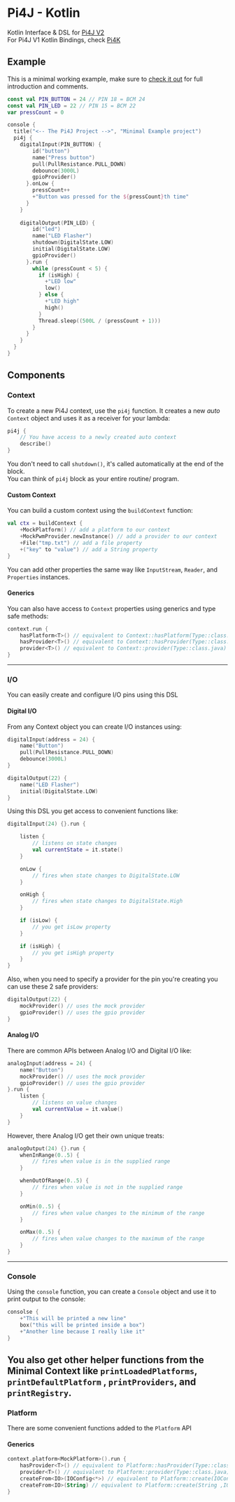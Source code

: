 # Pi4J - Kotlin

Kotlin Interface & DSL for [Pi4J V2](https://github.com/Pi4J/pi4j-v2)  
For Pi4J V1 Kotlin Bindings, check [Pi4K](https://github.com/mhashim6/Pi4K)

## Example

This is a minimal working example, make sure
to [check it out](https://github.com/Pi4J/pi4j-kotlin/blob/master/example/src/main/kotlin/MinimalExample.kt) for full
introduction and comments.

``` kotlin
const val PIN_BUTTON = 24 // PIN 18 = BCM 24
const val PIN_LED = 22 // PIN 15 = BCM 22
var pressCount = 0

console {
  title("<-- The Pi4J Project -->", "Minimal Example project")
  pi4j {
    digitalInput(PIN_BUTTON) {
        id("button")
        name("Press button")
        pull(PullResistance.PULL_DOWN)
        debounce(3000L)
        gpioProvider()
      }.onLow {
        pressCount++
        +"Button was pressed for the ${pressCount}th time"
      }
    }
    
    digitalOutput(PIN_LED) {
        id("led")
        name("LED Flasher")
        shutdown(DigitalState.LOW)
        initial(DigitalState.LOW)
        gpioProvider()
      }.run {
        while (pressCount < 5) {
          if (isHigh) {
            +"LED low"
            low()
          } else {
            +"LED high"
            high()
          }
          Thread.sleep((500L / (pressCount + 1)))
        }
      }
    }
  }
}
```

## Components

### Context

To create a new Pi4J context, use the `pi4j` function. It creates a new _auto_ `Context` object and uses it as a
receiver
for your lambda:

```kotlin
pi4j {
    // You have access to a newly created auto context 
    describe()
}
```

You don't need to call `shutdown()`, it's called automatically at the end of the block.  
You can think of `pi4j` block as your entire routine/ program.

#### Custom Context

You can build a custom context using the `buildContext` function:

```kotlin
val ctx = buildContext {
    +MockPlatform() // add a platform to our context
    +MockPwmProvider.newInstance() // add a provider to our context
    +File("tmp.txt") // add a file property
    +("key" to "value") // add a String property
} 
```

You can add other properties the same way like `InputStream`, `Reader`, and `Properties` instances.

#### Generics

You can also have access to `Context` properties using generics and type safe methods:

```kotlin
context.run {
    hasPlatform<T>() // equivalent to Context::hasPlatform(Type::class.java)
    hasProvider<T>() // equivalent to Context::hasProvider(Type::class.java)
    provider<T>() // equivalent to Context::provider(Type::class.java)
}
```

---

### I/O

You can easily create and configure I/O pins using this DSL

#### Digital I/O

From any Context object you can create I/O instances using:

```kotlin
digitalInput(address = 24) {
    name("Button")
    pull(PullResistance.PULL_DOWN)
    debounce(3000L)
}

digitalOutput(22) {
    name("LED Flasher")
    initial(DigitalState.LOW)
}
```

Using this DSL you get access to convenient functions like:

```kotlin
digitalInput(24) {}.run {

    listen {
        // listens on state changes
        val currentState = it.state()
    }

    onLow {
        // fires when state changes to DigitalState.LOW
    }

    onHigh {
        // fires when state changes to DigitalState.High
    }

    if (isLow) {
        // you get isLow property 
    }

    if (isHigh) {
        // you get isHigh property 
    }
}
```

Also, when you need to specify a provider for the pin you're creating you can use these 2 safe providers:

```kotlin
digitalOutput(22) {
    mockProvider() // uses the mock provider
    gpioProvider() // uses the gpio provider
}
```

#### Analog I/O

There are common APIs between Analog I/O and Digital I/O like:

```kotlin
analogInput(address = 24) {
    name("Button")
    mockProvider() // uses the mock provider
    gpioProvider() // uses the gpio provider
}.run {
    listen {
        // listens on value changes
        val currentValue = it.value()
    }
}
```

However, there Analog I/O get their own unique treats:

```kotlin
analogOutput(24) {}.run {
    whenInRange(0..5) {
        // fires when value is in the supplied range
    }

    whenOutOfRange(0..5) {
        // fires when value is not in the supplied range
    }

    onMin(0..5) {
        // fires when value changes to the minimum of the range
    }

    onMax(0..5) {
        // fires when value changes to the maximum of the range
    }
}
```

---

### Console

Using the `console` function, you can create a `Console` object and use it to print output to the console:

```kotlin
consolse {
    +"This will be printed a new line"
    box("this will be printed inside a box")
    +"Another line because I really like it"
}
```

You also get other helper functions from the Minimal Context like `printLoadedPlatforms`, `printDefaultPlatform`
, `printProviders`, and `printRegistry`.
---

### Platform
There are some convenient functions added to the `Platform` API

#### Generics
```kotlin
context.platform<MockPlatform>().run {
    hasProvider<T>() // equivalent to Platform::hasProvider(Type::class.java)
    provider<T>() // equivalent to Platform::provider(Type::class.java)
    createFrom<IO>(IOConfig<*>) // equivalent to Platform::create(IOConfig<*> ,IO::class.java)
    createFrom<IO>(String) // equivalent to Platform::create(String ,IO::class.java)
}
```